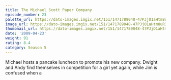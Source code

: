 ```yaml
---
title: The Michael Scott Paper Company
episode_number: 23
palette_url: https://dato-images.imgix.net/151/1471789048-47PJjO1aHtm8uR3UtUkd1Tlsg5P.jpg?ixlib=rb-1.1.0&ch=DPR%2CWidth&auto=enhance&palette=json
image_url: https://dato-images.imgix.net/151/1471789048-47PJjO1aHtm8uR3UtUkd1Tlsg5P.jpg?ixlib=rb-1.1.0&ch=DPR%2CWidth&auto=compress%2Cformat&w=500
thumbnail_url: https://dato-images.imgix.net/151/1471789048-47PJjO1aHtm8uR3UtUkd1Tlsg5P.jpg?ixlib=rb-1.1.0&ch=DPR%2CWidth&auto=enhance&w=500&h=280&fit=crop&fm=jpg
date: '2009-04-23'
weight: 91
rating: 8.4
category: Season 5
---
```


Michael hosts a pancake luncheon to promote his new company. Dwight and Andy find themselves in competition for a girl yet again, while Jim is confused when a